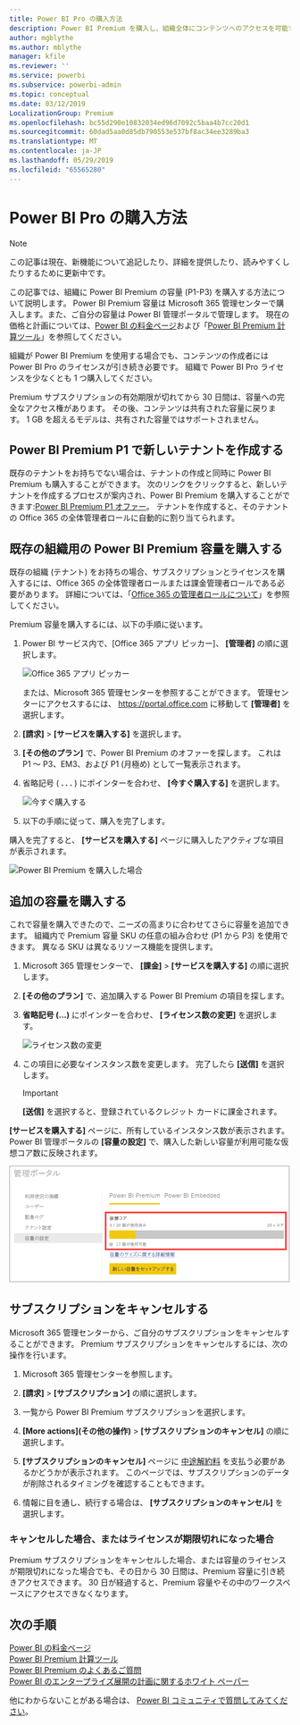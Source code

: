 ```yaml
---
title: Power BI Pro の購入方法
description: Power BI Premium を購入し、組織全体にコンテンツへのアクセスを可能する方法について説明します。
author: mgblythe
ms.author: mblythe
manager: kfile
ms.reviewer: ''
ms.service: powerbi
ms.subservice: powerbi-admin
ms.topic: conceptual
ms.date: 03/12/2019
LocalizationGroup: Premium
ms.openlocfilehash: bc55d290e10832034ed96d7092c5baa4b7cc20d1
ms.sourcegitcommit: 60dad5aa0d85db790553e537bf8ac34ee3289ba3
ms.translationtype: MT
ms.contentlocale: ja-JP
ms.lasthandoff: 05/29/2019
ms.locfileid: "65565280"
---
```

# <a name="how-to-purchase-power-bi-premium"></a>Power BI Pro の購入方法

> [!NOTE]
> この記事は現在、新機能について追記したり、詳細を提供したり、読みやすくしたりするために更新中です。 

この記事では、組織に Power BI Premium の容量 (P1-P3) を購入する方法について説明します。 Power BI Premium 容量は Microsoft 365 管理センターで購入します。また、ご自分の容量は Power BI 管理ポータルで管理します。 現在の価格と計画については、[Power BI の料金ページ](https://powerbi.microsoft.com/pricing/)および「[Power BI Premium 計算ツール](https://powerbi.microsoft.com/calculator/)」を参照してください。

組織が Power BI Premium を使用する場合でも、コンテンツの作成者には Power BI Pro のライセンスが引き続き必要です。 組織で Power BI Pro ライセンスを少なくとも 1 つ購入してください。

Premium サブスクリプションの有効期限が切れてから 30 日間は、容量への完全なアクセス権があります。 その後、コンテンツは共有された容量に戻ります。 1 GB を超えるモデルは、共有された容量ではサポートされません。

## <a name="create-a-new-tenant-with-power-bi-premium-p1"></a>Power BI Premium P1 で新しいテナントを作成する

既存のテナントをお持ちでない場合は、テナントの作成と同時に Power BI Premium も購入することができます。 次のリンクをクリックすると、新しいテナントを作成するプロセスが案内され、Power BI Premium を購入することができます:[Power BI Premium P1 オファー](https://signup.microsoft.com/Signup?OfferId=b3ec5615-cc11-48de-967d-8d79f7cb0af1)。 テナントを作成すると、そのテナントの Office 365 の全体管理者ロールに自動的に割り当てられます。

## <a name="purchase-a-power-bi-premium-capacity-for-an-existing-organization"></a>既存の組織用の Power BI Premium 容量を購入する

既存の組織 (テナント) をお持ちの場合、サブスクリプションとライセンスを購入するには、Office 365 の全体管理者ロールまたは課金管理者ロールである必要があります。 詳細については、「[Office 365 の管理者ロールについて](https://support.office.com/article/About-Office-365-admin-roles-da585eea-f576-4f55-a1e0-87090b6aaa9d)」を参照してください。

Premium 容量を購入するには、以下の手順に従います。

1. Power BI サービス内で、[Office 365 アプリ ピッカー]、 **[管理者]** の順に選択します。

    ![Office 365 アプリ ピッカー](media/service-admin-premium-purchase/o365-app-picker.png)

    または、Microsoft 365 管理センターを参照することができます。 管理センターにアクセスするには、 https://portal.office.com に移動して **[管理者]** を選択します。

1. **[請求]**  >  **[サービスを購入する]** を選択します。

1. **[その他のプラン]** で、Power BI Premium のオファーを探します。 これは P1 ～ P3、EM3、および P1 (月極め) として一覧表示されます。

1. 省略記号 ( **. . .** ) にポインターを合わせ、 **[今すぐ購入する]** を選択します。

    ![今すぐ購入する](media/service-admin-premium-purchase/premium-purchase.png)

1. 以下の手順に従って、購入を完了します。

購入を完了すると、 **[サービスを購入する]** ページに購入したアクティブな項目が表示されます。

![Power BI Premium を購入した場合](media/service-admin-premium-purchase/premium-purchased.png)

## <a name="purchase-additional-capacities"></a>追加の容量を購入する

これで容量を購入できたので、ニーズの高まりに合わせてさらに容量を追加できます。 組織内で Premium 容量 SKU の任意の組み合わせ (P1 から P3) を使用できます。 異なる SKU は異なるリソース機能を提供します。

1. Microsoft 365 管理センターで、 **[課金]**  >  **[サービスを購入する]** の順に選択します。

1. **[その他のプラン]** で、追加購入する Power BI Premium の項目を探します。

1. **省略記号 (...)** にポインターを合わせ、 **[ライセンス数の変更]** を選択します。

    ![ライセンス数の変更](media/service-admin-premium-purchase/premium-purchase-more.png)

1. この項目に必要なインスタンス数を変更します。 完了したら **[送信]** を選択します。

   > [!IMPORTANT]
   > **[送信]** を選択すると、登録されているクレジット カードに課金されます。

**[サービスを購入する]** ページに、所有しているインスタンス数が表示されます。 Power BI 管理ポータルの **[容量の設定]** で、購入した新しい容量が利用可能な仮想コア数に反映されます。

![Power BI Premium 容量の利用可能な仮想コア数](media/service-admin-premium-purchase/premium-capacities.png)

## <a name="cancel-your-subscription"></a>サブスクリプションをキャンセルする

Microsoft 365 管理センターから、ご自分のサブスクリプションをキャンセルすることができます。 Premium サブスクリプションをキャンセルするには、次の操作を行います。

1. Microsoft 365 管理センターを参照します。

1. **[請求]**  >  **[サブスクリプション]** の順に選択します。

1. 一覧から Power BI Premium サブスクリプションを選択します。

1. **[More actions]\(その他の操作\)**  >  **[サブスクリプションのキャンセル]** の順に選択します。

1. **[サブスクリプションのキャンセル]** ページに [中途解約料](https://support.office.com/article/early-termination-fees-6487d4de-401a-466f-8bc3-c0beb5cc40d3) を支払う必要があるかどうかが表示されます。 このページでは、サブスクリプションのデータが削除されるタイミングを確認することもできます。

1. 情報に目を通し、続行する場合は、 **[サブスクリプションのキャンセル]** を選択します。

### <a name="when-canceling-or-your-license-expires"></a>キャンセルした場合、またはライセンスが期限切れになった場合

Premium サブスクリプションをキャンセルした場合、または容量のライセンスが期限切れになった場合でも、その日から 30 日間は、Premium 容量に引き続きアクセスできます。 30 日が経過すると、Premium 容量やその中のワークスペースにアクセスできなくなります。

## <a name="next-steps"></a>次の手順

[Power BI の料金ページ](https://powerbi.microsoft.com/pricing/)   
[Power BI Premium 計算ツール](https://powerbi.microsoft.com/calculator/)   
[Power BI Premium のよくあるご質問](service-premium-faq.md)   
[Power BI のエンタープライズ展開の計画に関するホワイト ペーパー](https://aka.ms/pbienterprisedeploy)

他にわからないことがある場合は、 [Power BI コミュニティで質問してみてください](http://community.powerbi.com/)。